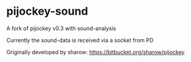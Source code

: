 # pijockey-sound
A fork of pijockey v0.3 with sound-analysis

Currently the sound-data is received via a socket from PD

Originally developed by sharow:
https://bitbucket.org/sharow/pijockey

